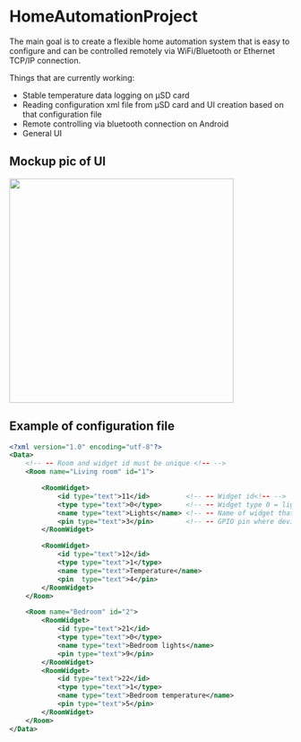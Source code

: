 # HomeAutomationProject

The main goal is to create a flexible home automation system that is easy to configure and can be controlled remotely via WiFi/Bluetooth or Ethernet TCP/IP connection. 

Things that are currently working:

- Stable temperature data logging on µSD card
- Reading configuration xml file from µSD card and UI creation based on that configuration file
- Remote controlling via bluetooth connection on Android
- General UI

Mockup pic of UI
-------------
<img src="https://github.com/Velli20/HomeAutomationProject/blob/master/UI%20pictures/STM32F746G-DISCO_MENU.jpg?raw=true" width="400">


## Example of configuration file

```XML
<?xml version="1.0" encoding="utf-8"?>
<Data>
    <!-- -- Room and widget id must be unique <!-- -->
    <Room name="Living room" id="1">

        <RoomWidget>
            <id type="text">11</id>         <!-- -- Widget id<!-- -->
            <type type="text">0</type>      <!-- -- Widget type 0 = lights 1 = temperature controller 2 = door lock <!-- -->
            <name type="text">Lights</name> <!-- -- Name of widget that will be displayed in UI <!-- -->
            <pin type="text">3</pin>        <!-- -- GPIO pin where device is connected on board <!-- -->
        </RoomWidget>

        <RoomWidget>
            <id type="text">12</id>
            <type type="text">1</type>
            <name type="text">Temperature</name>
            <pin  type="text">4</pin>
        </RoomWidget>
    </Room>

    <Room name="Bedroom" id="2">
        <RoomWidget>
            <id type="text">21</id>
            <type type="text">0</type>
            <name type="text">Bedroom lights</name>
            <pin type="text">9</pin>
        </RoomWidget>
        <RoomWidget>
            <id type="text">22</id>
            <type type="text">1</type>
            <name type="text">Bedroom temperature</name>
            <pin type="text">5</pin>
        </RoomWidget>
    </Room>
</Data>
```

